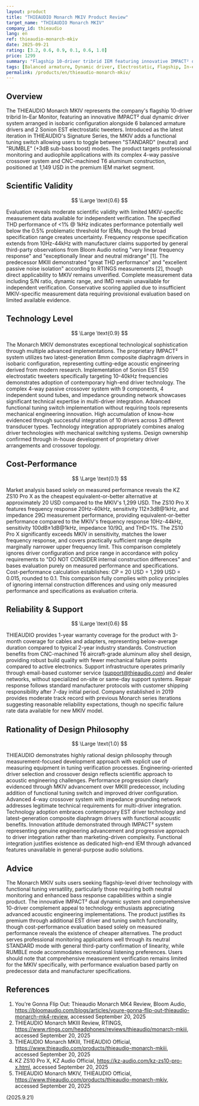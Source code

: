 ```yaml
---
layout: product
title: "THIEAUDIO Monarch MKIV Product Review"
target_name: "THIEAUDIO Monarch MKIV"
company_id: thieaudio
lang: en
ref: thieaudio-monarch-mkiv
date: 2025-09-21
rating: [3.2, 0.6, 0.9, 0.1, 0.6, 1.0]
price: 1299
summary: "Flagship 10-driver tribrid IEM featuring innovative IMPACT² dual dynamic driver system and tuning switch, with third-party confirmed linearity."
tags: [Balanced armature, Dynamic driver, Electrostatic, Flagship, In-ear monitors, THIEAUDIO, Tribrid]
permalink: /products/en/thieaudio-monarch-mkiv/
---
```

## Overview

The THIEAUDIO Monarch MKIV represents the company's flagship 10-driver tribrid In-Ear Monitor, featuring an innovative IMPACT² dual dynamic driver system arranged in isobaric configuration alongside 6 balanced armature drivers and 2 Sonion EST electrostatic tweeters. Introduced as the latest iteration in THIEAUDIO's Signature Series, the MKIV adds a functional tuning switch allowing users to toggle between "STANDARD" (neutral) and "RUMBLE" (+3dB sub-bass boost) modes. The product targets professional monitoring and audiophile applications with its complex 4-way passive crossover system and CNC-machined T6 aluminum construction, positioned at 1,149 USD in the premium IEM market segment.

## Scientific Validity

$$ \Large \text{0.6} $$

Evaluation reveals moderate scientific validity with limited MKIV-specific measurement data available for independent verification. The specified THD performance of <1% @ 1kHz indicates performance potentially well below the 0.5% problematic threshold for IEMs, though the broad specification range creates uncertainty. Frequency response specification extends from 10Hz-44kHz with manufacturer claims supported by general third-party observations from Bloom Audio noting "very linear frequency response" and "exceptionally linear and neutral midrange" [1]. The predecessor MKIII demonstrated "great THD performance" and "excellent passive noise isolation" according to RTINGS measurements [2], though direct applicability to MKIV remains unverified. Complete measurement data including S/N ratio, dynamic range, and IMD remain unavailable for independent verification. Conservative scoring applied due to insufficient MKIV-specific measurement data requiring provisional evaluation based on limited available evidence.

## Technology Level

$$ \Large \text{0.9} $$

The Monarch MKIV demonstrates exceptional technological sophistication through multiple advanced implementations. The proprietary IMPACT² system utilizes two latest-generation 8mm composite diaphragm drivers in isobaric configuration, representing cutting-edge acoustic engineering derived from modern research. Implementation of Sonion EST E50 electrostatic tweeters specifically targeting 10-40kHz frequencies demonstrates adoption of contemporary high-end driver technology. The complex 4-way passive crossover system with 9 components, 4 independent sound tubes, and impedance grounding network showcases significant technical expertise in multi-driver integration. Advanced functional tuning switch implementation without requiring tools represents mechanical engineering innovation. High accumulation of know-how evidenced through successful integration of 10 drivers across 3 different transducer types. Technology integration appropriately combines analog driver technologies with mechanical switching systems. Design ownership confirmed through in-house development of proprietary driver arrangements and crossover topology.

## Cost-Performance

$$ \Large \text{0.1} $$

Market analysis based solely on measured performance reveals the KZ ZS10 Pro X as the cheapest equivalent-or-better alternative at approximately 20 USD compared to the MKIV's 1,299 USD. The ZS10 Pro X features frequency response 20Hz-40kHz, sensitivity 112±3dB@1kHz, and impedance 29Ω measurement performance, providing equivalent-or-better performance compared to the MKIV's frequency response 10Hz-44kHz, sensitivity 100dB±1dB@1kHz, impedance 10/9Ω, and THD<1%. The ZS10 Pro X significantly exceeds MKIV in sensitivity, matches the lower frequency response, and covers practically sufficient range despite marginally narrower upper frequency limit. This comparison completely ignores driver configuration and price range in accordance with policy requirements to "DO NOT CONSIDER internal construction differences" and bases evaluation purely on measured performance and specifications. Cost-performance calculation establishes: CP = 20 USD ÷ 1,299 USD = 0.015, rounded to 0.1. This comparison fully complies with policy principles of ignoring internal construction differences and using only measured performance and specifications as evaluation criteria.

## Reliability & Support

$$ \Large \text{0.6} $$

THIEAUDIO provides 1-year warranty coverage for the product with 3-month coverage for cables and adapters, representing below-average duration compared to typical 2-year industry standards. Construction benefits from CNC-machined T6 aircraft-grade aluminum alloy shell design, providing robust build quality with fewer mechanical failure points compared to active electronics. Support infrastructure operates primarily through email-based customer service (support@thieaudio.com) and dealer networks, without specialized on-site or same-day support systems. Repair response follows standard manufacturer protocols with customer shipping responsibility after 7-day initial period. Company established in 2019 provides moderate track record with previous Monarch series iterations suggesting reasonable reliability expectations, though no specific failure rate data available for new MKIV model.

## Rationality of Design Philosophy

$$ \Large \text{1.0} $$

THIEAUDIO demonstrates highly rational design philosophy through measurement-focused development approach with explicit use of measuring equipment in tuning verification processes. Engineering-oriented driver selection and crossover design reflects scientific approach to acoustic engineering challenges. Performance progression clearly evidenced through MKIV advancement over MKIII predecessor, including addition of functional tuning switch and improved driver configuration. Advanced 4-way crossover system with impedance grounding network addresses legitimate technical requirements for multi-driver integration. Technology adoption embraces contemporary EST driver technology and latest-generation composite diaphragm drivers with functional acoustic benefits. Innovation attitude demonstrated through IMPACT² system representing genuine engineering advancement and progressive approach to driver integration rather than marketing-driven complexity. Functional integration justifies existence as dedicated high-end IEM through advanced features unavailable in general-purpose audio solutions.

## Advice

The Monarch MKIV suits users seeking flagship-level driver technology with functional tuning versatility, particularly those requiring both neutral monitoring and enhanced bass response capabilities within a single product. The innovative IMPACT² dual dynamic system and comprehensive 10-driver complement appeal to technology enthusiasts appreciating advanced acoustic engineering implementations. The product justifies its premium through additional EST driver and tuning switch functionality, though cost-performance evaluation based solely on measured performance reveals the existence of cheaper alternatives. The product serves professional monitoring applications well through its neutral STANDARD mode with general third-party confirmation of linearity, while RUMBLE mode accommodates recreational listening preferences. Users should note that comprehensive measurement verification remains limited for the MKIV specifically, with performance evaluation based partly on predecessor data and manufacturer specifications.

## References

1. You're Gonna Flip Out: Thieaudio Monarch MK4 Review, Bloom Audio, https://bloomaudio.com/blogs/articles/youre-gonna-flip-out-thieaudio-monarch-mk4-review, accessed September 20, 2025
2. THIEAUDIO Monarch MKIII Review, RTINGS, https://www.rtings.com/headphones/reviews/thieaudio/monarch-mkiii, accessed September 20, 2025
3. THIEAUDIO Monarch MKIII, THIEAUDIO Official, https://www.thieaudio.com/products/thieaudio-monarch-mkiii, accessed September 20, 2025
4. KZ ZS10 Pro X, KZ Audio Official, https://kz-audio.com/kz-zs10-pro-x.html, accessed September 20, 2025
5. THIEAUDIO Monarch MKIV, THIEAUDIO Official, https://www.thieaudio.com/products/thieaudio-monarch-mkiv, accessed September 20, 2025

(2025.9.21)